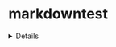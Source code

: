 # markdowntest

<details>
  
  * [前台接口](#qiantaijiekou)
  
  **所有前台接口的`headers`中`Cookie(SMM_auth_token)`和`X-API-KEY`表示登录token  
`SMM_auth_token`为pc端使用  
`X-API-KEY`为移动端或小程序使用**

<details>
<summary>行业</summary>
  

   * [查询所有启用的行业列表](#industry.enable.list)
    
</details>

</details>
